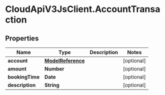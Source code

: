 # CloudApiV3JsClient.AccountTransaction

## Properties
Name | Type | Description | Notes
------------ | ------------- | ------------- | -------------
**account** | [**ModelReference**](ModelReference.md) |  | [optional] 
**amount** | **Number** |  | [optional] 
**bookingTime** | **Date** |  | [optional] 
**description** | **String** |  | [optional] 


